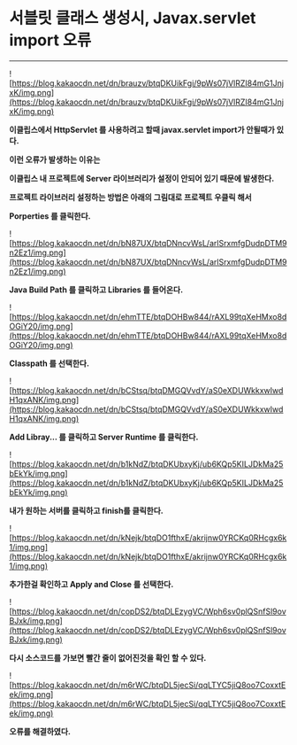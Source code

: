 # 서블릿 클래스 생성시, Javax.servlet import 오류

---

![https://blog.kakaocdn.net/dn/brauzv/btqDKUikFgi/9pWs07jVlRZI84mG1JnjxK/img.png](https://blog.kakaocdn.net/dn/brauzv/btqDKUikFgi/9pWs07jVlRZI84mG1JnjxK/img.png)

**이클립스에서 HttpServlet 를 사용하려고 할때 javax.servlet import가 안될때가 있다.**

**이런 오류가 발생하는 이유는** 

**이클립스 내 프로젝트에 Server 라이브러리가 설정이 안되어 있기 때문에 발생한다.**

**프로젝트 라이브러리 설정하는 방법은 아래의 그림대로 프로젝트 우클릭 해서** 

**Porperties 를 클릭한다.**

![https://blog.kakaocdn.net/dn/bN87UX/btqDNncvWsL/arlSrxmfgDudpDTM9n2Ez1/img.png](https://blog.kakaocdn.net/dn/bN87UX/btqDNncvWsL/arlSrxmfgDudpDTM9n2Ez1/img.png)

**Java Build Path 를 클릭하고 Libraries 를 들어온다.**

![https://blog.kakaocdn.net/dn/ehmTTE/btqDOHBw844/rAXL99tqXeHMxo8dOGiY20/img.png](https://blog.kakaocdn.net/dn/ehmTTE/btqDOHBw844/rAXL99tqXeHMxo8dOGiY20/img.png)

**Classpath 를 선택한다.**

![https://blog.kakaocdn.net/dn/bCStsq/btqDMGQVvdY/aS0eXDUWkkxwIwdH1qxANK/img.png](https://blog.kakaocdn.net/dn/bCStsq/btqDMGQVvdY/aS0eXDUWkkxwIwdH1qxANK/img.png)

**Add Libray... 를 클릭하고 Server Runtime 를 클릭한다.**

![https://blog.kakaocdn.net/dn/b1kNdZ/btqDKUbxyKj/ub6KQp5KILJDkMa25bEkYk/img.png](https://blog.kakaocdn.net/dn/b1kNdZ/btqDKUbxyKj/ub6KQp5KILJDkMa25bEkYk/img.png)

**내가 원하는 서버를 클릭하고 finish를 클릭한다.**

![https://blog.kakaocdn.net/dn/kNejk/btqDO1fthxE/akrijnw0YRCKq0RHcgx6k1/img.png](https://blog.kakaocdn.net/dn/kNejk/btqDO1fthxE/akrijnw0YRCKq0RHcgx6k1/img.png)

**추가한걸 확인하고 Apply and Close 를 선택한다.**

![https://blog.kakaocdn.net/dn/copDS2/btqDLEzygVC/Wph6sv0plQSnfSl9ovBJxk/img.png](https://blog.kakaocdn.net/dn/copDS2/btqDLEzygVC/Wph6sv0plQSnfSl9ovBJxk/img.png)

**다시 소스코드를 가보면 빨간 줄이 없어진것을 확인 할 수 있다.**

![https://blog.kakaocdn.net/dn/m6rWC/btqDL5jecSi/qqLTYC5jiQ8oo7CoxxtEek/img.png](https://blog.kakaocdn.net/dn/m6rWC/btqDL5jecSi/qqLTYC5jiQ8oo7CoxxtEek/img.png)

**오류를 해결하였다.**
